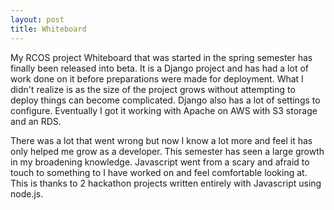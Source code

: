 ```yaml
---
layout: post
title: Whiteboard
---
```


My RCOS project Whiteboard that was started in the spring semester has finally been released into beta. It is a Django project and has had a lot of work done on it before preparations were made for deployment. What I didn't realize is as the size of the project grows without attempting to deploy things can become complicated. Django also has a lot of settings to configure. Eventually I got it working with Apache on AWS with S3 storage and an RDS.

There was a lot that went wrong but now I know a lot more and feel it has only helped me grow as a developer. This semester has seen a large growth in my broadening knowledge. Javascript went from a scary and afraid to touch to something to I have worked on and feel comfortable looking at. This is thanks to 2 hackathon projects written entirely with Javascript using node.js. 